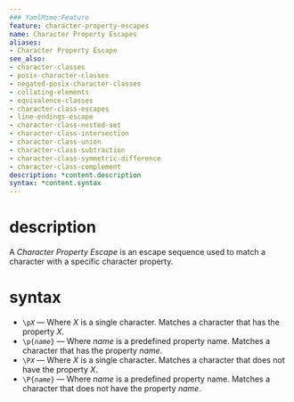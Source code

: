 ```yaml
---
### YamlMime:Feature
feature: character-property-escapes
name: Character Property Escapes
aliases:
- Character Property Escape
see_also:
- character-classes
- posix-character-classes
- negated-posix-character-classes
- collating-elements
- equivalence-classes
- character-class-escapes
- line-endings-escape
- character-class-nested-set
- character-class-intersection
- character-class-union
- character-class-subtraction
- character-class-symmetric-difference
- character-class-complement
description: *content.description
syntax: *content.syntax
---
```

# description
A <dfn>Character Property Escape</dfn> is an escape sequence used to match a character with a specific character property.

# syntax
- <code>\p<em>X</em></code> &mdash; Where *X* is a single character. Matches a character that has the property *X*.
- <code>\p{<em>name</em>}</code> &mdash; Where *name* is a predefined property name. Matches a character that has the property *name*.
- <code>\P<em>X</em></code> &mdash; Where *X* is a single character. Matches a character that does not have the property *X*.
- <code>\P{<em>name</em>}</code> &mdash; Where *name* is a predefined property name. Matches a character that does not have the property *name*.